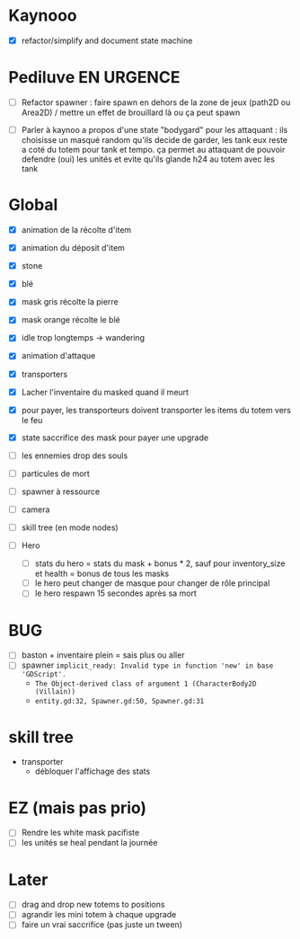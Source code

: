 # Kaynooo

- [x] refactor/simplify and document state machine

# Pediluve EN URGENCE

- [ ] Refactor spawner : faire spawn en dehors de la zone de jeux (path2D ou Area2D) / mettre un effet de brouillard là ou ça peut spawn
- [ ] Parler à kaynoo a propos d'une state "bodygard" pour les attaquant : ils choisisse un masqué random qu'ils decide de garder, les tank eux reste a coté du totem pour tank et tempo. ça permet au attaquant de pouvoir defendre (oui) les unités et evite qu'ils glande h24 au totem avec les tank


# Global

- [x] animation de la récolte d'item
- [x] animation du déposit d'item
- [x] stone
- [x] blé
- [X] mask gris récolte la pierre
- [X] mask orange récolte le blé
- [x] idle trop longtemps -> wandering
- [X] animation d'attaque
- [X] transporters
- [x] Lacher l'inventaire du masked quand il meurt
- [X] pour payer, les transporteurs doivent transporter les items du totem vers le feu
- [x] state saccrifice des mask pour payer une upgrade
- [ ] les ennemies drop des souls
- [ ] particules de mort

- [ ] spawner à ressource

- [ ] camera

- [ ] skill tree (en mode nodes)
- [ ] Hero
  - [ ] stats du hero = stats du mask + bonus * 2, sauf pour inventory_size et health = bonus de tous les masks
  - [ ] le hero peut changer de masque pour changer de rôle principal
  - [ ] le hero respawn 15 secondes après sa mort

# BUG

- [ ] baston + inventaire plein = sais plus ou aller
- [ ] spawner `implicit_ready: Invalid type in function 'new' in base 'GDScript'.`
  - `The Object-derived class of argument 1 (CharacterBody2D (Villain))`
  - `entity.gd:32, Spawner.gd:50, Spawner.gd:31`

# skill tree

- transporter
  - débloquer l'affichage des stats

# EZ (mais pas prio)

- [ ] Rendre les white mask pacifiste
- [ ] les unités se heal pendant la journée

# Later

- [ ] drag and drop new totems to positions
- [ ] agrandir les mini totem à chaque upgrade
- [ ] faire un vrai saccrifice (pas juste un tween)
